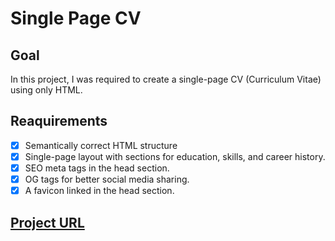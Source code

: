 # Single Page CV

## Goal

In this project, I was required to create a single-page CV (Curriculum Vitae) using only HTML.

## Reaquirements

- [x] Semantically correct HTML structure
- [x] Single-page layout with sections for education, skills, and career history.
- [x] SEO meta tags in the head section.
- [x] OG tags for better social media sharing.
- [x] A favicon linked in the head section.

## <a href="https://roadmap.sh/projects/single-page-cv">Project URL</a>
